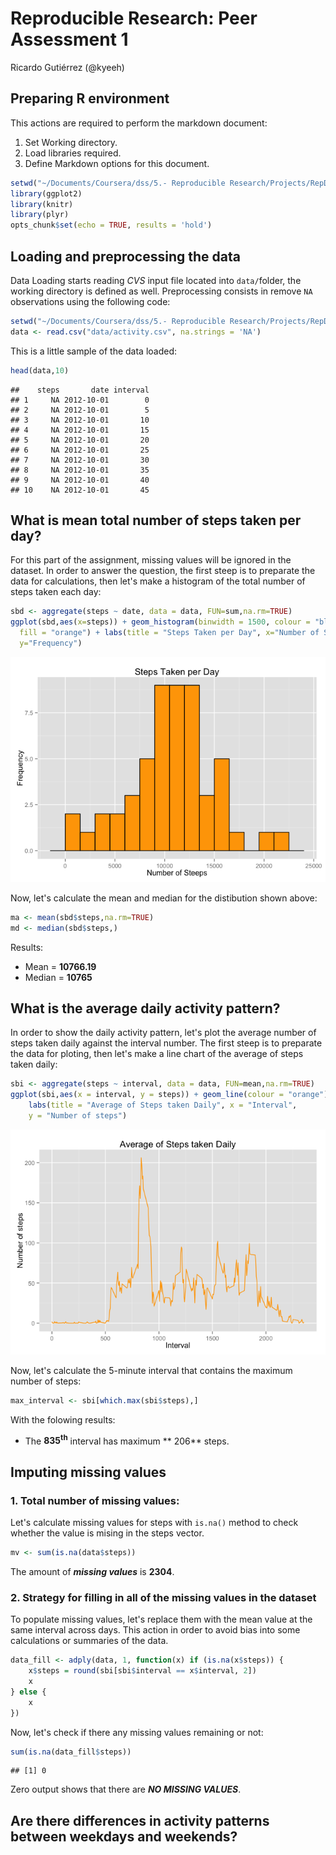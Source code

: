 # Reproducible Research: Peer Assessment 1
Ricardo Gutiérrez (@kyeeh)  
## Preparing R environment
This actions are required to perform the markdown document:

1. Set Working directory.
2. Load libraries required.
3. Define Markdown options for this document.


```r
setwd("~/Documents/Coursera/dss/5.- Reproducible Research/Projects/RepData_PeerAssessment1")
library(ggplot2)
library(knitr)
library(plyr)
opts_chunk$set(echo = TRUE, results = 'hold')
```


## Loading and preprocessing the data
Data Loading starts reading *CVS* input file located into `data/`folder, the 
working directory is defined as well. Preprocessing consists in remove `NA` 
observations using the following code: 


```r
setwd("~/Documents/Coursera/dss/5.- Reproducible Research/Projects/RepData_PeerAssessment1")
data <- read.csv("data/activity.csv", na.strings = 'NA')
```

This is a little sample of the data loaded:

```r
head(data,10)
```

```
##    steps       date interval
## 1     NA 2012-10-01        0
## 2     NA 2012-10-01        5
## 3     NA 2012-10-01       10
## 4     NA 2012-10-01       15
## 5     NA 2012-10-01       20
## 6     NA 2012-10-01       25
## 7     NA 2012-10-01       30
## 8     NA 2012-10-01       35
## 9     NA 2012-10-01       40
## 10    NA 2012-10-01       45
```

## What is mean total number of steps taken per day?
For this part of the assignment, missing values will be ignored in the dataset. 
In order to answer the question, the first steep is to preparate the data for 
calculations, then let's make a histogram of the total number of steps taken 
each day: 

```r
sbd <- aggregate(steps ~ date, data = data, FUN=sum,na.rm=TRUE)
ggplot(sbd,aes(x=steps)) + geom_histogram(binwidth = 1500, colour = "black", 
  fill = "orange") + labs(title = "Steps Taken per Day", x="Number of Steeps",
  y="Frequency")
```

![plot of chunk unnamed-chunk-4](./PA1_template_files/figure-html/unnamed-chunk-4.png) 

Now, let's calculate the mean and median for the distibution shown above:

```r
ma <- mean(sbd$steps,na.rm=TRUE)
md <- median(sbd$steps,)
```
Results:

* Mean = **10766.19**
* Median = **10765**

## What is the average daily activity pattern?
In order to show the daily activity pattern, let's plot the average number of 
steps taken daily against the interval number. The first steep is to preparate 
the data for ploting, then let's make a line chart of the average of steps taken 
daily: 

```r
sbi <- aggregate(steps ~ interval, data = data, FUN=mean,na.rm=TRUE)
ggplot(sbi,aes(x = interval, y = steps)) + geom_line(colour = "orange") +
    labs(title = "Average of Steps taken Daily", x = "Interval", 
    y = "Number of steps")
```

![plot of chunk unnamed-chunk-6](./PA1_template_files/figure-html/unnamed-chunk-6.png) 

Now, let's calculate the 5-minute interval that contains the maximum
number of steps:

```r
max_interval <- sbi[which.max(sbi$steps),]
```
With the folowing results:

* The **835<sup>th</sup>** interval has maximum **
206** steps.

## Imputing missing values

### 1. Total number of missing values:

Let's calculate missing values for steps with `is.na()` method to check whether
the value is mising in the steps vector.


```r
mv <- sum(is.na(data$steps))
```

The amount of ***missing values*** is **2304**.

### 2. Strategy for filling in all of the missing values in the dataset

To populate missing values, let's replace them with the mean value at the same 
interval across days. This action in order to avoid bias into some calculations 
or summaries of the data.


```r
data_fill <- adply(data, 1, function(x) if (is.na(x$steps)) {
    x$steps = round(sbi[sbi$interval == x$interval, 2])
    x
} else {
    x
})
```

Now, let's check if there any missing values remaining or not:

```r
sum(is.na(data_fill$steps))
```

```
## [1] 0
```

Zero output shows that there are ***NO MISSING VALUES***.


## Are there differences in activity patterns between weekdays and weekends?
